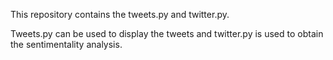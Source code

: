 This repository contains the tweets.py and twitter.py.

Tweets.py can be used to display the tweets and twitter.py is used to obtain the sentimentality analysis.
